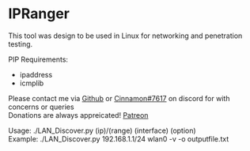 # IPRanger

This tool was design to be used in Linux for networking and penetration testing.   

PIP Requirements:  
 * ipaddress  
 * icmplib  

Please contact me via [Github](https://github.com/Cinnamon1212/) or [Cinnamon#7617](https://discord.com/users/292382410530750466/) on discord for with concerns or queries  
Donations are always appreicated! [Patreon](https://www.patreon.com/cinnamon1212)  

Usage: ./LAN_Discover.py (ip)/(range) (interface) (option)  
Example: ./LAN_Discover.py 192.168.1.1/24 wlan0 -v -o outputfile.txt





